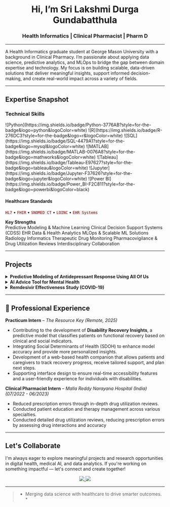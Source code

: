 

<h1 align="center"> Hi, I’m Sri Lakshmi Durga Gundabatthula</h1>
<h3 align="center">Health Informatics | Clinical Pharmacist | Pharm D</h3>


---

A Health Informatics graduate student at George Mason University with a background in Clinical Pharmacy. I’m passionate about applying data science, predictive analytics, and MLOps to bridge the gap between domain expertise and technology. My focus is on building scalable, data-driven solutions that deliver meaningful insights, support informed decision-making, and create real-world impact across a variety of fields.



---

## Expertise Snapshot

<h3> Technical Skills</h3>
<p>
![Python](https://img.shields.io/badge/Python-3776AB?style=for-the-badge&logo=python&logoColor=white)
![R](https://img.shields.io/badge/R-276DC3?style=for-the-badge&logo=r&logoColor=white)
![SQL](https://img.shields.io/badge/SQL-4479A1?style=for-the-badge&logo=mysql&logoColor=white)
![MATLAB](https://img.shields.io/badge/MATLAB-0076A8?style=for-the-badge&logo=mathworks&logoColor=white)
![Tableau](https://img.shields.io/badge/Tableau-E97627?style=for-the-badge&logo=tableau&logoColor=white)
![Jupyter](https://img.shields.io/badge/Jupyter-F37626?style=for-the-badge&logo=jupyter&logoColor=white)
![Power BI](https://img.shields.io/badge/Power_BI-F2C811?style=for-the-badge&logo=powerbi&logoColor=black)
</p>

<h4> Healthcare Standards</h4>
<p>
  <code style="background-color:#f0f0f0; color:#8b0000;">HL7</code> •
  <code style="background-color:#f0f0f0; color:#8b0000;">FHIR</code> •
  <code style="background-color:#f0f0f0; color:#8b0000;">SNOMED CT</code> •
  <code style="background-color:#f0f0f0; color:#8b0000;">LOINC</code> •
  <code style="background-color:#f0f0f0; color:#8b0000;">EHR Systems</code>
</p>

**Key Strengths**  
Predictive Modeling & Machine Learning
Clinical Decision Support Systems (CDSS)
EHR Data & Health Analytics
MLOps & Scalable ML Solutions
Radiology Informatics
Therapeutic Drug Monitoring
Pharmacovigilance & Drug Utilization Reviews
Interdisciplinary Collaboration

---

## Projects

<details>
<summary><strong> Predictive Modeling of Antidepressant Response Using All Of Us</strong></summary>
<br>
Designed and implemented LASSO and logistic regression models using the All of Us research database to predict antidepressant efficacy across diverse populations. Analyzed patient history and clinical notes to identify key predictors, improving response accuracy and supporting data-driven treatment decisions.
</details>

<details>
<summary><strong> AI Advice Tool for Mental Health</strong></summary>
<br>
Developed an AI-powered recommendation system using simulated clinical data to provide personalized antidepressant suggestions. Applied advanced regression modeling techniques to support more precise, data-driven treatment strategies in mental health care.
</details>

<details>
<summary><strong> Remdesivir Effectiveness Study (COVID-19)</strong></summary>
<br>
Led a prospective clinical study evaluating Remdesivir’s real-world effectiveness and trends in Covid-19 patient recovery across multi-specialty care.
</details>

---

## 🏥 Professional Experience

**Practicum Intern** – *The Resource Key (Remote, 2025)*  
- Contributing to the development of **Disability Recovery Insights**, a predictive model that classifies patients on functional recovery based on clinical and social indicators.  
- Integrating Social Determinants of Health (SDOH) to enhance model accuracy and provide more personalized insights.  
- Development of a web-based health companion that allows patients and caregivers to track recovery progress, receive tailored support, and plan next steps.   
- Supporting interface design to ensure real-time accessibility features and a user-friendly experience for individuals with disabilities.

**Clinical Pharmacist Intern** – *Malla Reddy Narayana Hospital (India)(07/2022 - 06/2023)*  
- Reduced prescription errors through in-depth drug utilization reviews.  
- Conducted patient education and therapy management across various specialties.
- Conducted detailed drug utilization reviews, reducing prescription errors by assessing drug 
interactions and accuracy 

---

##  Let's Collaborate
I'm always eager to explore meaningful projects and research opportunities in digital health, medical AI, and data analytics. If you're working on something impactful — let's connect and create together!

<p align="center">
  <a href="https://www.linkedin.com/in/sri-lakshmi-durga-gundabatthula-713255289" target="_blank">
    <img src="https://img.shields.io/badge/LinkedIn-0077B5?style=for-the-badge&logo=linkedin&logoColor=white" />
  </a>
  <a href="mailto:gdurga762@gmail.com">
  <img src="https://img.shields.io/badge/Gmail-D14836?style=for-the-badge&logo=gmail&logoColor=white" />
</a>

---

> * Merging data science with healthcare to drive smarter outcomes. *
